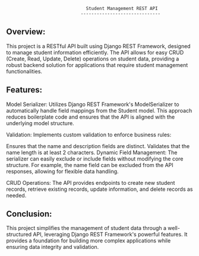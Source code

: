                                   Student Management REST API
                                ------------------------------
Overview:
--------
This project is a RESTful API built using Django REST Framework, designed to manage student information efficiently.
The API allows for easy CRUD (Create, Read, Update, Delete) operations on student data, providing a robust backend solution for applications that require student management functionalities.

Features:
--------
Model Serializer: Utilizes Django REST Framework's ModelSerializer to automatically handle field mappings from the Student model. 
This approach reduces boilerplate code and ensures that the API is aligned with the underlying model structure.

Validation: Implements custom validation to enforce business rules:

Ensures that the name and description fields are distinct.
Validates that the name length is at least 2 characters.
Dynamic Field Management: The serializer can easily exclude or include fields without modifying the core structure. 
For example, the name field can be excluded from the API responses, allowing for flexible data handling.

CRUD Operations: The API provides endpoints to create new student records, retrieve existing records, update information, and delete records as needed.

Conclusion:
------------
This project simplifies the management of student data through a well-structured API, leveraging Django REST Framework's powerful features. It provides a foundation for building more complex applications while ensuring data integrity and validation.

